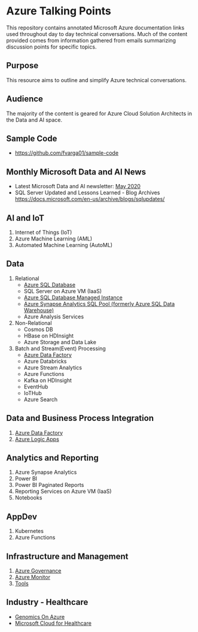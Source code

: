 # Azure Talking Points
This repository contains annotated Microsoft Azure documentation links used throughout day to day technical conversations. Much of the content provided comes from information gathered from emails summarizing discussion points for specific topics.

## Purpose
This resource aims to outline and simplify Azure technical conversations. 

## Audience
The majority of the content is geared for Azure Cloud Solution Architects in the Data and AI space.

## Sample Code
- https://github.com/fvarga01/sample-code


## Monthly Microsoft Data and AI News
- Latest Microsoft Data and AI newsletter: [May 2020](/Microsoft-Data-and-AI-News/2020/Microsoft-Data-and-AI-News-May-2020.pdf)
- SQL Server Updated and Lessons Learned - Blog Archives https://docs.microsoft.com/en-us/archive/blogs/sqlupdates/

  
## AI and IoT
1. Internet of Things (IoT)
2. Azure Machine Learning (AML)
3. Automated Machine Learning (AutoML)

## Data
1.  Relational
    - [Azure SQL Database](/Azure-SQL-Database.md)
    - SQL Server on Azure VM (IaaS)
    - [Azure SQL Database Managed Instance](/Azure-SQL-Database-Managed-Instance.md)
    - [Azure Synapse Analytics SQL Pool (formerly Azure SQL Data Warehouse)](/Azure-Synapse-Analytics-SQLPool.md)
    - Azure Analysis Services
2. Non-Relational
   - Cosmos DB
   - HBase on HDInsight
   - Azure Storage and Data Lake
3. Batch and Stream(Event) Processing
   - [Azure Data Factory](/Azure-Data-Factory.md)
   - Azure Databricks
   - Azure Stream Analytics
   - Azure Functions 
   - Kafka on HDInsight
   - EventHub
   - IoTHub
   - Azure Search

## Data and Business Process Integration
1. [Azure Data Factory](/Azure-Data-Factory.md)
2. [Azure Logic Apps](/Azure-Logic-Apps.md)

## Analytics and Reporting
1. Azure Synapse Analytics
2. Power BI
3. Power BI Paginated Reports
4. Reporting Services on Azure VM (IaaS)
5. Notebooks

## AppDev
1. Kubernetes
2. Azure Functions

## Infrastructure and Management
1. [Azure Governance](/Azure-Governance.md)
2. [Azure Monitor](/Azure-Monitor.md)
1. [Tools](/Tools.md)

## Industry - Healthcare
- [Genomics On Azure](/Genomics-On-Azure.md)
- [Microsoft Cloud for Healthcare](/Microsoft-Cloud-For-Healthcare.md)
